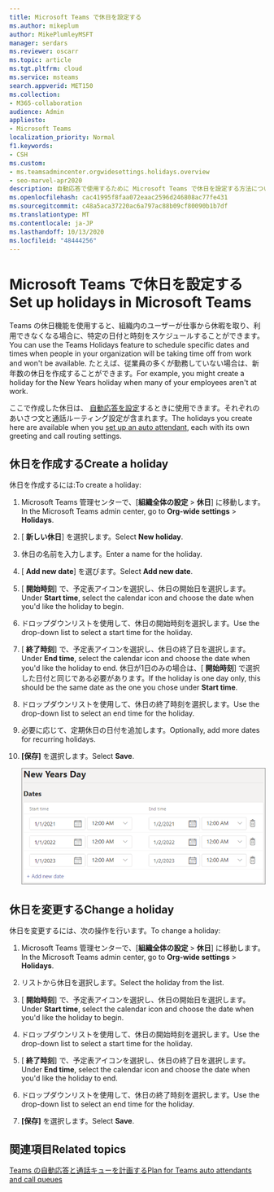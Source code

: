 ```yaml
---
title: Microsoft Teams で休日を設定する
ms.author: mikeplum
author: MikePlumleyMSFT
manager: serdars
ms.reviewer: oscarr
ms.topic: article
ms.tgt.pltfrm: cloud
ms.service: msteams
search.appverid: MET150
ms.collection:
- M365-collaboration
audience: Admin
appliesto:
- Microsoft Teams
localization_priority: Normal
f1.keywords:
- CSH
ms.custom:
- ms.teamsadmincenter.orgwidesettings.holidays.overview
- seo-marvel-apr2020
description: 自動応答で使用するために Microsoft Teams で休日を設定する方法について説明します。
ms.openlocfilehash: cac41995f8faa072eaac2596d246808ac77fe431
ms.sourcegitcommit: c48a5aca37220ac6a797ac88b09cf80090b1b7df
ms.translationtype: MT
ms.contentlocale: ja-JP
ms.lasthandoff: 10/13/2020
ms.locfileid: "48444256"
---
```

# <a name="set-up-holidays-in-microsoft-teams"></a><span data-ttu-id="59125-103">Microsoft Teams で休日を設定する</span><span class="sxs-lookup"><span data-stu-id="59125-103">Set up holidays in Microsoft Teams</span></span>

<span data-ttu-id="59125-104">Teams の休日機能を使用すると、組織内のユーザーが仕事から休暇を取り、利用できなくなる場合に、特定の日付と時刻をスケジュールすることができます。</span><span class="sxs-lookup"><span data-stu-id="59125-104">You can use the Teams Holidays feature to schedule specific dates and times when people in your organization will be taking time off from work and won't be available.</span></span> <span data-ttu-id="59125-105">たとえば、従業員の多くが勤務していない場合は、新年数の休日を作成することができます。</span><span class="sxs-lookup"><span data-stu-id="59125-105">For example, you might create a holiday for the New Years holiday when many of your employees aren't at work.</span></span>

<span data-ttu-id="59125-106">ここで作成した休日は、 [自動応答を設定](create-a-phone-system-auto-attendant.md)するときに使用できます。それぞれのあいさつ文と通話ルーティング設定が含まれます。</span><span class="sxs-lookup"><span data-stu-id="59125-106">The holidays you create here are available when you [set up an auto attendant](create-a-phone-system-auto-attendant.md), each with its own greeting and call routing settings.</span></span>

## <a name="create-a-holiday"></a><span data-ttu-id="59125-107">休日を作成する</span><span class="sxs-lookup"><span data-stu-id="59125-107">Create a holiday</span></span>

<span data-ttu-id="59125-108">休日を作成するには:</span><span class="sxs-lookup"><span data-stu-id="59125-108">To create a holiday:</span></span>

1. <span data-ttu-id="59125-109">Microsoft Teams 管理センターで、[**組織全体の設定**  >  **休日**] に移動します。</span><span class="sxs-lookup"><span data-stu-id="59125-109">In the Microsoft Teams admin center, go to **Org-wide settings** > **Holidays**.</span></span>

2. <span data-ttu-id="59125-110">[ **新しい休日**] を選択します。</span><span class="sxs-lookup"><span data-stu-id="59125-110">Select **New holiday**.</span></span>

3. <span data-ttu-id="59125-111">休日の名前を入力します。</span><span class="sxs-lookup"><span data-stu-id="59125-111">Enter a name for the holiday.</span></span>

4. <span data-ttu-id="59125-112">[ **Add new date**] を選びます。</span><span class="sxs-lookup"><span data-stu-id="59125-112">Select **Add new date**.</span></span>

5. <span data-ttu-id="59125-113">[ **開始時刻**] で、予定表アイコンを選択し、休日の開始日を選択します。</span><span class="sxs-lookup"><span data-stu-id="59125-113">Under **Start time**, select the calendar icon and choose the date when you'd like the holiday to begin.</span></span>

6. <span data-ttu-id="59125-114">ドロップダウンリストを使用して、休日の開始時刻を選択します。</span><span class="sxs-lookup"><span data-stu-id="59125-114">Use the drop-down list to select a start time for the holiday.</span></span>

7. <span data-ttu-id="59125-115">[ **終了時刻**] で、予定表アイコンを選択し、休日の終了日を選択します。</span><span class="sxs-lookup"><span data-stu-id="59125-115">Under **End time**, select the calendar icon and choose the date when you'd like the holiday to end.</span></span> <span data-ttu-id="59125-116">休日が1日のみの場合は、[ **開始時刻**] で選択した日付と同じである必要があります。</span><span class="sxs-lookup"><span data-stu-id="59125-116">If the holiday is one day only, this should be the same date as the one you chose under **Start time**.</span></span>

8. <span data-ttu-id="59125-117">ドロップダウンリストを使用して、休日の終了時刻を選択します。</span><span class="sxs-lookup"><span data-stu-id="59125-117">Use the drop-down list to select an end time for the holiday.</span></span>

9. <span data-ttu-id="59125-118">必要に応じて、定期休日の日付を追加します。</span><span class="sxs-lookup"><span data-stu-id="59125-118">Optionally, add more dates for recurring holidays.</span></span>

10. <span data-ttu-id="59125-119">**[保存]** を選択します。</span><span class="sxs-lookup"><span data-stu-id="59125-119">Select **Save**.</span></span>

    ![](media/holidays-set-up.png)

## <a name="change-a-holiday"></a><span data-ttu-id="59125-120">休日を変更する</span><span class="sxs-lookup"><span data-stu-id="59125-120">Change a holiday</span></span>

<span data-ttu-id="59125-121">休日を変更するには、次の操作を行います。</span><span class="sxs-lookup"><span data-stu-id="59125-121">To change a holiday:</span></span>

1. <span data-ttu-id="59125-122">Microsoft Teams 管理センターで、[**組織全体の設定**  >  **休日**] に移動します。</span><span class="sxs-lookup"><span data-stu-id="59125-122">In the Microsoft Teams admin center, go to **Org-wide settings** > **Holidays**.</span></span>

2. <span data-ttu-id="59125-123">リストから休日を選択します。</span><span class="sxs-lookup"><span data-stu-id="59125-123">Select the holiday from the list.</span></span>

3. <span data-ttu-id="59125-124">[ **開始時刻**] で、予定表アイコンを選択し、休日の開始日を選択します。</span><span class="sxs-lookup"><span data-stu-id="59125-124">Under **Start time**, select the calendar icon and choose the date when you'd like the holiday to begin.</span></span>

4. <span data-ttu-id="59125-125">ドロップダウンリストを使用して、休日の開始時刻を選択します。</span><span class="sxs-lookup"><span data-stu-id="59125-125">Use the drop-down list to select a start time for the holiday.</span></span>

5. <span data-ttu-id="59125-126">[ **終了時刻**] で、予定表アイコンを選択し、休日の終了日を選択します。</span><span class="sxs-lookup"><span data-stu-id="59125-126">Under **End time**, select the calendar icon and choose the date when you'd like the holiday to end.</span></span> 

6. <span data-ttu-id="59125-127">ドロップダウンリストを使用して、休日の終了時刻を選択します。</span><span class="sxs-lookup"><span data-stu-id="59125-127">Use the drop-down list to select an end time for the holiday.</span></span>

7. <span data-ttu-id="59125-128">**[保存]** を選択します。</span><span class="sxs-lookup"><span data-stu-id="59125-128">Select **Save**.</span></span>

## <a name="related-topics"></a><span data-ttu-id="59125-129">関連項目</span><span class="sxs-lookup"><span data-stu-id="59125-129">Related topics</span></span>

[<span data-ttu-id="59125-130">Teams の自動応答と通話キューを計画する</span><span class="sxs-lookup"><span data-stu-id="59125-130">Plan for Teams auto attendants and call queues</span></span>](plan-auto-attendant-call-queue.md)
